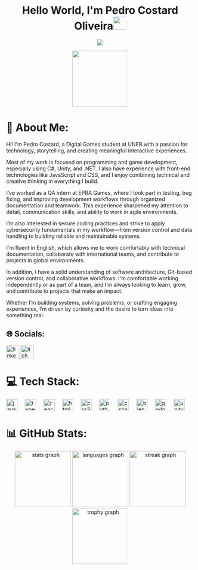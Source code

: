 <h1 align="center"><b>Hello World, I'm Pedro Costard Oliveira</b><img src="https://media.giphy.com/media/hvRJCLFzcasrR4ia7z/giphy.gif" width="35"></h1>
<!--  -->
<p align="center">
  <a href="https://github.com/DenverCoder1/readme-typing-svg"><img src="https://readme-typing-svg.herokuapp.com?font=Time+New+Roman&color=cyan&size=25&center=true&vCenter=true&width=600&height=100&lines=Game+Developer..&hearts;++;Web+Developer,;Active+Learner+and+Researcher,;Love+to+learn+new+stuff!..<3"></a>
</p>

<div align="center">
  <img height="150" src="https://i.imgflip.com/9ztv2d.gif"  />
</div>

# 💫 About Me:

Hi! I'm Pedro Costard, a Digital Games student at UNEB with a passion for technology, storytelling, and creating meaningful interactive experiences.

Most of my work is focused on programming and game development, especially using C#, Unity, and .NET. I also have experience with front-end technologies like JavaScript and CSS, and I enjoy combining technical and creative thinking in everything I build.

I’ve worked as a QA intern at EPRA Games, where I took part in testing, bug fixing, and improving development workflows through organized documentation and teamwork. This experience sharpened my attention to detail, communication skills, and ability to work in agile environments.

I’m also interested in secure coding practices and strive to apply cybersecurity fundamentals in my workflow—from version control and data handling to building reliable and maintainable systems.

I'm fluent in English, which allows me to work comfortably with technical documentation, collaborate with international teams, and contribute to projects in global environments.

In addition, I have a solid understanding of software architecture, Git-based version control, and collaborative workflows. I'm comfortable working independently or as part of a team, and I’m always looking to learn, grow, and contribute to projects that make an impact.

Whether I’m building systems, solving problems, or crafting engaging experiences, I’m driven by curiosity and the desire to turn ideas into something real.

## 🌐 Socials:
<div align="left">
  <a href="https://www.linkedin.com/in/pedro-costard-oliveira/" target="_blank">
    <img src="https://img.shields.io/static/v1?message=LinkedIn&logo=linkedin&label=&color=0077B5&logoColor=white&labelColor=&style=for-the-badge" height="35" alt="linkedin logo"  />
  </a>
  <a href="https://costards2.itch.io/" target="_blank">
    <img src="https://img.shields.io/static/v1?message=itch.io&logo=itch&label=&color=000000&logoColor=white&labelColor=&style=for-the-badge" height="35" alt="itch logo"  />
  </a>
</div>

# 💻 Tech Stack:
<div align="left">
  <img src="https://cdn.jsdelivr.net/gh/devicons/devicon/icons/javascript/javascript-original.svg" height="30" alt="javascript logo"  />
  <img width="12" />
  <img src="https://cdn.jsdelivr.net/gh/devicons/devicon/icons/typescript/typescript-original.svg" height="30" alt="typescript logo"  />
  <img width="12" />
  <img src="https://cdn.jsdelivr.net/gh/devicons/devicon/icons/react/react-original.svg" height="30" alt="react logo"  />
  <img width="12" />
  <img src="https://cdn.jsdelivr.net/gh/devicons/devicon/icons/html5/html5-original.svg" height="30" alt="html5 logo"  />
  <img width="12" />
  <img src="https://cdn.jsdelivr.net/gh/devicons/devicon/icons/css3/css3-original.svg" height="30" alt="css3 logo"  />
  <img width="12" />
  <img src="https://cdn.jsdelivr.net/gh/devicons/devicon/icons/python/python-original.svg" height="30" alt="python logo"  />
  <img width="12" />
  <img src="https://cdn.jsdelivr.net/gh/devicons/devicon/icons/csharp/csharp-original.svg" height="30" alt="csharp logo"  />
  <img width="12" />
  <img src="https://cdn.jsdelivr.net/gh/devicons/devicon/icons/blender/blender-original.svg" height="30" alt="blender logo"  />
  <img width="12" />
  <img src="https://cdn.jsdelivr.net/gh/devicons/devicon/icons/godot/godot-original.svg" height="30" alt="godot logo"  />
  <img width="12" />
  <img src="https://cdn.jsdelivr.net/gh/devicons/devicon/icons/unity/unity-original.svg" height="30" alt="unity logo"  />
</div>

# 📊 GitHub Stats:
<div align="center">
  <img src="https://github-readme-stats.vercel.app/api?username=Costards2&hide_title=false&hide_rank=false&show_icons=true&include_all_commits=true&count_private=true&disable_animations=false&theme=dracula&locale=en&hide_border=false&order=1" height="150" alt="stats graph"  />
  <img src="https://github-readme-stats.vercel.app/api/top-langs?username=Costards2&locale=en&hide_title=false&layout=compact&card_width=320&langs_count=5&theme=dracula&hide_border=false&order=2" height="150" alt="languages graph"  />
  <img src="https://streak-stats.demolab.com?user=Costards2&locale=en&mode=daily&theme=dracula&hide_border=false&border_radius=5&order=3" height="150" alt="streak graph"  />
  <img src="https://github-profile-trophy.vercel.app?username=Costards2&theme=dracula&column=-1&row=1&margin-w=8&margin-h=8&no-bg=false&no-frame=false&order=4" height="150" alt="trophy graph"  />
</div>
